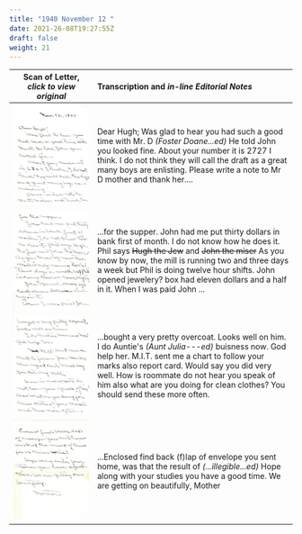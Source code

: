 ```yaml
---
title: "1940 November 12 "
date: 2021-26-08T19:27:55Z
draft: false
weight: 21
---
```

| Scan of Letter, *click to view original* | Transcription and *in-line Editorial Notes* |
| :---: | :--- |
| ![](img213.jpg?height=700px) | Dear Hugh; Was glad to hear you had such a good time with Mr. D *(Foster Doane...ed)* He told John you looked fine.  About your number it is 2727 I think.   I do not think they will call the draft as a great many boys are enlisting.  Please write a note to Mr D mother and thank her....  |
| ![](img214.jpg?height=700px) | ...for the supper.  John had me put thirty dollars in bank first of month.  I do not know how he does it. Phil says ~~Hugh the Jew~~ and ~~John the miser~~  As you know by now, the mill is running two and three days a week but Phil is doing twelve hour shifts.  John opened jewelery? box had eleven dollars and a half in it.  When I was paid John ... |
| ![](img215.jpg?height=700px) | ...bought a very pretty overcoat.  Looks well on him.  I do Auntie's *(Aunt Julia---ed)*  buisness now.  God help her.  M.I.T. sent me a chart to follow your marks also report card.  Would say you did very well.  How is roommate do not hear you speak of him also what are you doing for clean clothes? You should send these more often. | 
| ![](img216.jpg?height=700px) | ...Enclosed find back (f)lap of envelope you sent home,  was that the result of *(...illegible...ed)* Hope along with your studies you have a good time.  We are getting on beautifully,  Mother |
